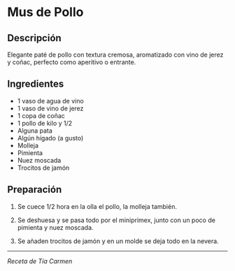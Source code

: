 # Mus de Pollo

## Descripción
Elegante paté de pollo con textura cremosa, aromatizado con vino de jerez y coñac, perfecto como aperitivo o entrante.

## Ingredientes
- 1 vaso de agua de vino
- 1 vaso de vino de jerez
- 1 copa de coñac
- 1 pollo de kilo y 1/2
- Alguna pata
- Algún hígado (a gusto)
- Molleja
- Pimienta
- Nuez moscada
- Trocitos de jamón

## Preparación

1. Se cuece 1/2 hora en la olla el pollo, la molleja también.

2. Se deshuesa y se pasa todo por el miniprimex, junto con un poco de pimienta y nuez moscada.

3. Se añaden trocitos de jamón y en un molde se deja todo en la nevera.

---
*Receta de Tía Carmen*